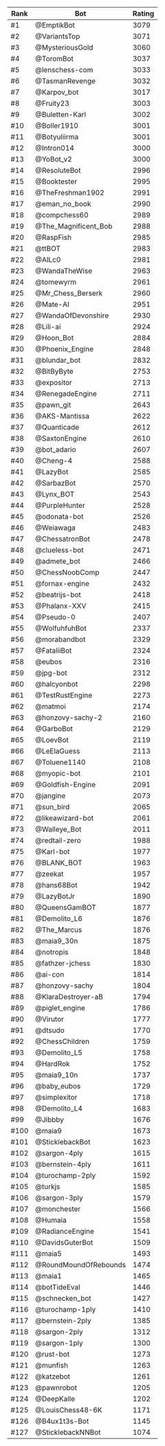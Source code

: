 Rank|Bot|Rating
---|---|---
#1|@EmptikBot|3079
#2|@VariantsTop|3071
#3|@MysteriousGold|3060
#4|@ToromBot|3037
#5|@lenschess-com|3033
#6|@TasmanRevenge|3032
#7|@Karpov_bot|3017
#8|@Fruity23|3003
#9|@Buletten-Karl|3002
#10|@Boller1910|3001
#11|@Botyuliirma|3001
#12|@Intron014|3000
#13|@YoBot_v2|3000
#14|@ResoluteBot|2996
#15|@Booktester|2995
#16|@TheFreshman1902|2991
#17|@eman_no_book|2990
#18|@compchess60|2989
#19|@The_Magnificent_Bob|2988
#20|@RaspFish|2985
#21|@ttBOT|2983
#22|@AILc0|2981
#23|@WandaTheWise|2963
#24|@tomewyrm|2961
#25|@Mr_Chess_Berserk|2960
#26|@Mate-AI|2951
#27|@WandaOfDevonshire|2930
#28|@Lili-ai|2924
#29|@Hoon_Bot|2884
#30|@Phoenix_Engine|2848
#31|@blundar_bot|2832
#32|@BitByByte|2753
#33|@expositor|2713
#34|@RenegadeEngine|2711
#35|@pawn_git|2643
#36|@AKS-Mantissa|2622
#37|@Quanticade|2612
#38|@SaxtonEngine|2610
#39|@bot_adario|2607
#40|@Cheng-4|2588
#41|@LazyBot|2585
#42|@SarbazBot|2570
#43|@Lynx_BOT|2543
#44|@PurpleHunter|2528
#45|@odonata-bot|2526
#46|@Weiawaga|2483
#47|@ChessatronBot|2478
#48|@clueless-bot|2471
#49|@admete_bot|2466
#50|@ChessNoobComp|2447
#51|@fornax-engine|2432
#52|@beatrijs-bot|2418
#53|@Phalanx-XXV|2415
#54|@Pseudo-0|2407
#55|@WolfuhfuhBot|2337
#56|@morabandbot|2329
#57|@FataliiBot|2324
#58|@eubos|2316
#59|@jpg-bot|2312
#60|@halcyonbot|2298
#61|@TestRustEngine|2273
#62|@matmoi|2174
#63|@honzovy-sachy-2|2160
#64|@GarboBot|2129
#65|@LoevBot|2119
#66|@LeElaGuess|2113
#67|@Toluene1140|2108
#68|@myopic-bot|2101
#69|@Goldfish-Engine|2091
#70|@jangine|2073
#71|@sun_bird|2065
#72|@likeawizard-bot|2061
#73|@Walleye_Bot|2011
#74|@redtail-zero|1988
#75|@Karl-bot|1977
#76|@BLANK_BOT|1963
#77|@zeekat|1957
#78|@hans68Bot|1942
#79|@LazyBotJr|1890
#80|@QueensGamBOT|1877
#81|@Demolito_L6|1876
#82|@The_Marcus|1876
#83|@maia9_30n|1875
#84|@notropis|1848
#85|@fathzer-jchess|1830
#86|@ai-con|1814
#87|@honzovy-sachy|1804
#88|@KlaraDestroyer-aB|1794
#89|@piglet_engine|1786
#90|@Virutor|1777
#91|@dtsudo|1770
#92|@ChessChildren|1759
#93|@Demolito_L5|1758
#94|@HardRok|1752
#95|@maia9_10n|1737
#96|@baby_eubos|1729
#97|@simplexitor|1718
#98|@Demolito_L4|1683
#99|@Jibbby|1676
#100|@maia9|1673
#101|@SticklebackBot|1623
#102|@sargon-4ply|1615
#103|@bernstein-4ply|1611
#104|@turochamp-2ply|1592
#105|@turkjs|1585
#106|@sargon-3ply|1579
#107|@monchester|1566
#108|@Humaia|1558
#109|@RadianceEngine|1541
#110|@DavidsGuterBot|1509
#111|@maia5|1493
#112|@RoundMoundOfRebounds|1474
#113|@maia1|1465
#114|@botTideEval|1446
#115|@schnecken_bot|1427
#116|@turochamp-1ply|1410
#117|@bernstein-2ply|1385
#118|@sargon-2ply|1312
#119|@sargon-1ply|1300
#120|@rust-bot|1273
#121|@munfish|1263
#122|@katzebot|1261
#123|@pawnrobot|1205
#124|@DeepKalle|1202
#125|@LouisChess48-6K|1171
#126|@B4ux1t3s-Bot|1145
#127|@SticklebackNNBot|1074
